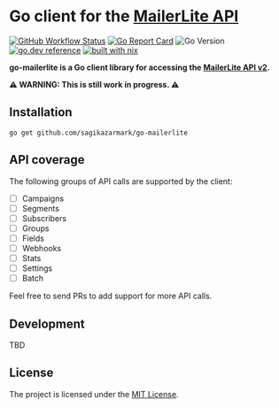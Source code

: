 # Go client for the [MailerLite API](https://developers.mailerlite.com)

[![GitHub Workflow Status](https://img.shields.io/github/workflow/status/sagikazarmark/go-mailerlite/CI?style=flat-square)](https://github.com/sagikazarmark/go-mailerlite/actions?query=workflow%3ACI)
[![Go Report Card](https://goreportcard.com/badge/github.com/sagikazarmark/go-mailerlite?style=flat-square)](https://goreportcard.com/report/github.com/sagikazarmark/go-mailerlite)
![Go Version](https://img.shields.io/badge/go%20version-%3E=1.18-61CFDD.svg?style=flat-square)
[![go.dev reference](https://img.shields.io/badge/go.dev-reference-007d9c?logo=go&logoColor=white&style=flat-square)](https://pkg.go.dev/mod/github.com/sagikazarmark/go-mailerlite)
[![built with nix](https://img.shields.io/badge/builtwith-nix-7d81f7?style=flat-square)](https://builtwithnix.org)

**go-mailerlite is a Go client library for accessing the [MailerLite API v2](https://developers.mailerlite.com).**

**⚠️ WARNING: This is still work in progress. ⚠️**


## Installation

```shell
go get github.com/sagikazarmark/go-mailerlite
```


## API coverage

The following groups of API calls are supported by the client:

- [ ] Campaigns
- [ ] Segments
- [ ] Subscribers
- [ ] Groups
- [ ] Fields
- [ ] Webhooks
- [ ] Stats
- [ ] Settings
- [ ] Batch

Feel free to send PRs to add support for more API calls.


## Development

TBD


## License

The project is licensed under the [MIT License](LICENSE).

